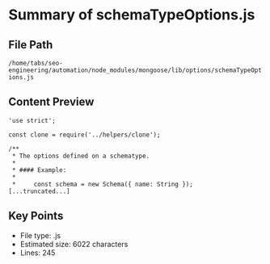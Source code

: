 # Summary of schemaTypeOptions.js
  
## File Path
`/home/tabs/seo-engineering/automation/node_modules/mongoose/lib/options/schemaTypeOptions.js`

## Content Preview
```
'use strict';

const clone = require('../helpers/clone');

/**
 * The options defined on a schematype.
 *
 * #### Example:
 *
 *     const schema = new Schema({ name: String });
[...truncated...]
```

## Key Points
- File type: .js
- Estimated size: 6022 characters
- Lines: 245
